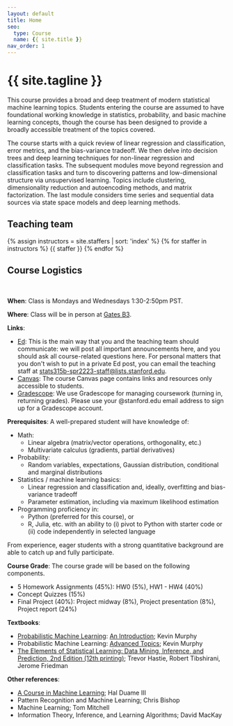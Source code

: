 ```yaml
---
layout: default
title: Home
seo:
  type: Course
  name: {{ site.title }}
nav_order: 1
---
```


# {{ site.tagline }}

<!--{% if site.announcements %}
{{ site.announcements.last }}
[Announcements](announcements.md){: .btn .btn-outline .fs-3 }
{% endif %}-->

This course provides a broad and deep treatment of modern statistical machine learning topics.  Students entering the course are assumed to have foundational working knowledge in statistics, probability, and basic machine learning concepts, though the course has been designed to provide a broadly accessible treatment of the topics covered.  

The course starts with a quick review of linear regression and classification, error metrics, and the bias-variance tradeoff.  We then delve into decision trees and deep learning techniques for non-linear regression and classification tasks.  The subsequent modules move beyond regression and classification tasks and turn to discovering patterns and low-dimensional structure via unsupervised learning.  Topics include clustering, dimensionality reduction and autoencoding methods, and matrix factorization.  The last module considers time series and sequential data sources via state space models and deep learning methods. 

## Teaching team

{% assign instructors = site.staffers | sort: 'index' %}
{% for staffer in instructors %}
{{ staffer }}
{% endfor %}

## Course Logistics
&nbsp;

**When**: Class is Mondays and Wednesdays 1:30-2:50pm PST.

**Where**: Class will be in person at
[Gates B3](https://campus-map.stanford.edu/?srch=Gates+B3).

**Links**:
- [Ed](https://edstem.org/us/dashboard):
  This is the main way that you and the teaching team should communicate:
  we will post all important announcements here, and you should ask
  all course-related questions here.
  For personal matters that you don't wish to put in a private Ed post, you can
  email the teaching staff at [stats315b-spr2223-staff@lists.stanford.edu](mailto:stats315b-spr2223-staff@lists.stanford.edu).
- [Canvas](https://canvas.stanford.edu/courses/169909): The course Canvas page
  contains links and resources only accessible to students.
- [Gradescope](https://www.gradescope.com/courses/524269): We use Gradescope
  for managing coursework (turning in, returning grades).  Please use your
  @stanford.edu email address to sign up for a Gradescope account.

**Prerequisites**: A well-prepared student will have knowledge of:
  * Math:
    * Linear algebra (matrix/vector operations, orthogonality, etc.)
    * Multivariate calculus (gradients, partial derivatives)
  * Probability:
    * Random variables, expectations, Gaussian distribution, conditional and marginal distributions
  * Statistics / machine learning basics:
    * Linear regression and classification and, ideally, overfitting and bias-variance tradeoff
    * Parameter estimation, including via maximum likelihood estimation
  * Programming proficiency in:
    * Python (preferred for this course), or
    * R, Julia, etc. with an ability to (i) pivot to Python with starter code or (ii) code independently in selected language

From experience, eager students with a strong quantitative background are able to catch up and fully participate.  

**Course Grade**: The course grade will be based on the following components.

- 5 Homework Assignments (45%): HW0 (5%), HW1 - HW4 (40%)
- Concept Quizzes (15%)
- Final Project (40%): Project midway (8%), Project presentation (8%), Project report (24%)

**Textbooks**:
- [Probabilistic Machine Learning](https://probml.github.io/pml-book/): [An Introduction](https://probml.github.io/pml-book/book1.html); Kevin Murphy
- Probabilistic Machine Learning: [Advanced Topics](https://probml.github.io/pml-book/book2.html); Kevin Murphy
- [The Elements of Statistical Learning: Data Mining, Inference, and Prediction, 2nd Edition (12th printing)](https://hastie.su.domains/ElemStatLearn/printings/ESLII_print12_toc.pdf);
 Trevor Hastie, Robert Tibshirani, Jerome Friedman

**Other references**:
- [A Course in Machine Learning](http://ciml.info); Hal Duame III
- Pattern Recognition and Machine Learning; Chris Bishop
- Machine Learning; Tom Mitchell
- Information Theory, Inference, and Learning Algorithms; David MacKay